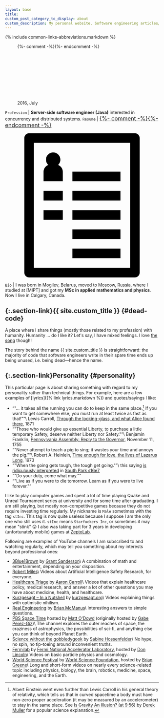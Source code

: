 ```yaml
---
layout: base
title:
custom_post_category_to_display: about
custom_description: My personal website. Software engineering articles/notes/thoughts written by me and occasionally other stuff.
---
```

{% include common-links-abbreviations.markdown %}

<figure style="display: block">
  {%- comment -%}<!-- -webkit-clip-path is for iOS Safari -->{%- endcomment -%}
  <img src="{% link /assets/img/face.png %}" alt="Me" style="clip-path: circle(44.2% at 50% 50%); -webkit-clip-path: circle(44.2% at 50% 50%); width: 12em; height: auto; display: block; margin-left: auto; margin-right: auto;">
  <figcaption>2016, July</figcaption>
</figure>

`Profession` | **Server-side software engineer (Java)** interested in concurrency and distributed systems.
`Resume` | <a class="button" style="font-size: 1.3em;" href="{% link resume.markdown %}" title="Resume">{%- comment -%}<!-- /assets/img/resume-badge.svg -->{%- endcomment -%}<svg class="svg-button" enable-background="new 0 0 96 96" version="1.1" viewBox="0 0 96 96" xmlns="http://www.w3.org/2000/svg"><path d="M72,63H42v6h30V63z M72,75H42v6h30V75z M72,27H42v6h30V27z M72,39H42v6h30V39z M72,51H42v6h30V51z M36,51H24v6h12V51z M81,3  H15c-1.657,0-3,1.343-3,3v84c0,1.657,1.343,3,3,3h66c1.657,0,3-1.343,3-3V6C84,4.343,82.657,3,81,3z M78,87H18V9h60V87z M36,39H24v6  h12V39z M36,27c0-1.938-1.231-3.576-2.95-4.209c0.886-0.821,1.45-1.986,1.45-3.291c0-2.486-2.015-4.5-4.5-4.5s-4.5,2.014-4.5,4.5  c0,1.305,0.563,2.47,1.45,3.291C25.231,23.424,24,25.062,24,27v6h12V27z"/></svg></a>
`Bio` | I was born in Mogilev, Belarus, moved to Moscow, Russia, where I studied at [MIPT] and got my **MSc in applied mathematics and physics**. Now I live in Calgary, Canada.

## [](#dead-code){:.section-link}{{ site.custom_title }} {#dead-code}
A place where I share things (mostly those related to my profession) with humanity.
Humanity &hellip; do I like it? Let's say, I have mixed feelings.
I love [the song](https://youtu.be/0755SXCTCN0) though!

The story behind the name {{ site.custom_title }} is straightforward:
the majority of code that software engineers write in their spare time ends up being unused, i.e. being dead&mdash;hence the name.

## [](#personality){:.section-link}Personality {#personality}
This particular page is about sharing something with regard to my personality rather than technical things.
For example, here are a few examples of [lyrics]({% link lyrics.markdown %}) and quotes/sayings I like:
* <q>"&hellip; it takes all the running you can do to keep in the same place.[^1] If you want to get somewhere else, you must run at least twice as fast as that!"</q>\\
  <span class="insignificant">Lewis Carroll, [Through the looking-glass, and what Alice found there](https://www.loc.gov/item/00000848/), 1871</span>
* <q>"Those who would give up essential Liberty, to purchase a little temporary Safety, deserve neither Liberty nor Safety."</q>\\
  <span class="insignificant">Benjamin Franklin, [Pennsylvania Assembly: Reply to the Governor](https://franklinpapers.org/framedVolumes.jsp?vol=6&page=238a), November 11, 1755</span>
* <q>"Never attempt to teach a pig to sing; it wastes your time and annoys the pig."</q>\\
  <span class="insignificant">Robert A. Heinlein, [Time enough for love, the lives of Lazarus Long](https://catalog.loc.gov/vwebv/search?searchCode=LCCN&searchArg=72098131&searchType=1&permalink=y), 1973</span>
* <q>"When the going gets tough, the tough get going."</q>\\
  <span class="insignificant">this saying [is ridiculously interpreted](https://youtu.be/z52kKE8qngs) in [South Park s16e7](https://www.southparkstudios.com/episodes/iyw8ps/south-park-cartman-finds-love-season-16-ep-7)</span>
* <q>"Do your duty, come what may."</q>
* <q>"Live as if you were to die tomorrow. Learn as if you were to live forever."</q>

I like to play computer games and spent a lot of time playing Quake and Unreal Tournament series at university and for some time after graduating.
I am still playing, but mostly non-competitive games because they do not require investing time regularly.
My nickname is `Male` sometimes with the tag `stInc`.
This tag is now quite useless because I suppose I am the only one who still uses it.
`stInc` means `Starfuckers Inc`, or sometimes it may mean "stink" &#x1f61b;
I also was taking part for 3 years in developing (unfortunately mobile) games at [ZeptoLab](https://youtu.be/mAXjQvJ2Umo).

Following are examples of YouTube channels I am subscribed to and watching regularly, which may tell you something about my interests beyond professional ones:
* [3Blue1Brown](https://www.youtube.com/3blue1brown)<span class="insignificant">&nbsp;by [Grant Sanderson](https://www.3blue1brown.com/about#about-the-author)</span>\\
  <span class="insignificant">A combination of math and entertainment, depending on your disposition.</span>
* [Robert Miles](https://www.youtube.com/RobertMilesAI)\\
  <span class="insignificant">Videos about Artificial Intelligence Safety Research, for everyone.</span>
* [Healthcare Triage](https://www.youtube.com/healthcaretriage)<span class="insignificant">&nbsp;by [Aaron Carroll](https://medicine.iu.edu/faculty/3005/carroll-aaron)</span>\\
  <span class="insignificant">Videos that explain healthcare policy, medical research, and answer a lot of other questions you may have about medicine, health, and healthcare.</span>
* [Kurzgesagt – In a Nutshell](https://www.youtube.com/inanutshell)<span class="insignificant">&nbsp;by [kurzgesagt.org](https://kurzgesagt.org/about/)</span>\\
  <span class="insignificant">Videos explaining things with optimistic nihilism.</span>
* [Real Engineering](https://www.youtube.com/RealEngineering)<span class="insignificant">&nbsp;by [Brian McManus](https://twitter.com/TheBrianMcManus)</span>\\
  <span class="insignificant">Interesting answers to simple questions.</span>
* [PBS Space Time](https://www.youtube.com/pbsspacetime)<span class="insignificant">&nbsp;hosted by [Matt O'Dowd](https://www.mattodowd.space/) (originally hosted by [Gabe Perez-Giz](https://twitter.com/fizziksgabe))</span>\\
  <span class="insignificant">The channel explores the outer reaches of space, the craziness of astrophysics, the possibilities of sci-fi, and anything else you can think of beyond Planet Earth.</span>
* [Science without the gobbledygook](https://www.youtube.com/SabineHossenfelder)<span class="insignificant">&nbsp;by [Sabine Hossenfelder](http://sabinehossenfelder.com/)</span>\\
  <span class="insignificant">No hype, no spin, no tip-toeing around inconvenient truths.</span>
* [Fermilab](https://www.youtube.com/fermilab)<span class="insignificant">&nbsp;by [Fermi National Accelerator Laboratory](https://www.fnal.gov/), hosted by [Don Lincoln](https://drdonlincoln.com/)</span>\\
  <span class="insignificant">Videos on basic particle physics and cosmology.</span>
* [World Science Festival](https://www.youtube.com/WorldScienceFestival)<span class="insignificant">&nbsp;by [World Science Foundation](https://www.worldsciencefestival.com/about/meet-our-team/), hosted by [Brian Greene](https://www.briangreene.org/)</span>\\
  <span class="insignificant">Long and short-form videos on nearly every science-related topic including physics, biology, the brain, robotics, medicine, space, engineering, and the Earth.</span>

[^1]: Albert Einstein went even further than Lewis Carroll in his general theory of relativity, which tells us that in curved spacetime a body must
    have non-zero proper acceleration (it may be measured by an accelerometer) to stay in the same place.
    See [Is Gravity An Illusion? (at 9:56)](https://youtu.be/XRr1kaXKBsU?t=596)<span class="insignificant">&nbsp;by [Derek Muller](https://www.veritasium.com)</span>
    for a popular science explanation.
